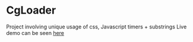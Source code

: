 # CgLoader
Project involving unique usage of css, Javascript timers + substrings
Live demo can be seen [here](http://codepen.io/razroo-chief/full/pvPyRr/)
